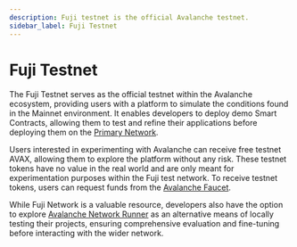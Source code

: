 ```yaml
---
description: Fuji testnet is the official Avalanche testnet. 
sidebar_label: Fuji Testnet
---
```


# Fuji Testnet

The Fuji Testnet serves as the official testnet within the Avalanche ecosystem, providing users
with a platform to simulate the conditions found in the Mainnet environment. It enables developers
to deploy demo Smart Contracts, allowing them to test and refine their applications before deploying
them on the [Primary Network](/learn/avalanche/avalanche-platform.md).

Users interested in experimenting with Avalanche can receive free testnet AVAX, allowing them to
explore the platform without any risk. These testnet tokens have no value in the real world and are
only meant for experimentation purposes within the Fuji test network. To receive testnet tokens, 
users can request funds from the
[Avalanche Faucet](/subnets/avalanche-subnet-faucet.md#using-the-faucet). 
 
While Fuji Network is a valuable resource, developers also
have the option to explore
[Avalanche Network Runner](https://docs.avax.network/quickstart/tools-list#avalanche-network-runner-anr)
as an alternative means of locally testing their projects, ensuring comprehensive evaluation and 
fine-tuning before interacting with the wider network.
